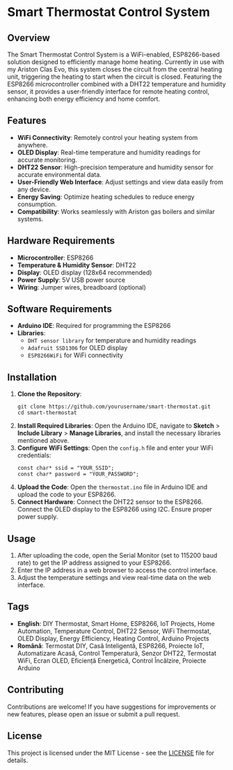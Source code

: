 <h1>Smart Thermostat Control System</h1>

<h2>Overview</h2>
<p>The Smart Thermostat Control System is a WiFi-enabled, ESP8266-based solution designed to efficiently manage home heating. Currently in use with my Ariston Clas Evo, this system closes the circuit from the central heating unit, triggering the heating to start when the circuit is closed. Featuring the ESP8266 microcontroller combined with a DHT22 temperature and humidity sensor, it provides a user-friendly interface for remote heating control, enhancing both energy efficiency and home comfort.</p>

<h2>Features</h2>
<ul>
    <li><strong>WiFi Connectivity</strong>: Remotely control your heating system from anywhere.</li>
    <li><strong>OLED Display</strong>: Real-time temperature and humidity readings for accurate monitoring.</li>
    <li><strong>DHT22 Sensor</strong>: High-precision temperature and humidity sensor for accurate environmental data.</li>
    <li><strong>User-Friendly Web Interface</strong>: Adjust settings and view data easily from any device.</li>
    <li><strong>Energy Saving</strong>: Optimize heating schedules to reduce energy consumption.</li>
    <li><strong>Compatibility</strong>: Works seamlessly with Ariston gas boilers and similar systems.</li>
</ul>

<h2>Hardware Requirements</h2>
<ul>
    <li><strong>Microcontroller</strong>: ESP8266</li>
    <li><strong>Temperature & Humidity Sensor</strong>: DHT22</li>
    <li><strong>Display</strong>: OLED display (128x64 recommended)</li>
    <li><strong>Power Supply</strong>: 5V USB power source</li>
    <li><strong>Wiring</strong>: Jumper wires, breadboard (optional)</li>
</ul>

<h2>Software Requirements</h2>
<ul>
    <li><strong>Arduino IDE</strong>: Required for programming the ESP8266</li>
    <li><strong>Libraries</strong>:
        <ul>
            <li><code>DHT sensor library</code> for temperature and humidity readings</li>
            <li><code>Adafruit SSD1306</code> for OLED display</li>
            <li><code>ESP8266WiFi</code> for WiFi connectivity</li>
        </ul>
    </li>
</ul>

<h2>Installation</h2>
<ol>
    <li><strong>Clone the Repository</strong>:
        <pre><code>git clone https://github.com/yourusername/smart-thermostat.git
cd smart-thermostat</code></pre>
    </li>
    <li><strong>Install Required Libraries</strong>: Open the Arduino IDE, navigate to <strong>Sketch</strong> > <strong>Include Library</strong> > <strong>Manage Libraries</strong>, and install the necessary libraries mentioned above.</li>
    <li><strong>Configure WiFi Settings</strong>: Open the <code>config.h</code> file and enter your WiFi credentials:
        <pre><code>const char* ssid = "YOUR_SSID";
const char* password = "YOUR_PASSWORD";</code></pre>
    </li>
    <li><strong>Upload the Code</strong>: Open the <code>thermostat.ino</code> file in Arduino IDE and upload the code to your ESP8266.</li>
    <li><strong>Connect Hardware</strong>: Connect the DHT22 sensor to the ESP8266. Connect the OLED display to the ESP8266 using I2C. Ensure proper power supply.</li>
</ol>

<h2>Usage</h2>
<ol>
    <li>After uploading the code, open the Serial Monitor (set to 115200 baud rate) to get the IP address assigned to your ESP8266.</li>
    <li>Enter the IP address in a web browser to access the control interface.</li>
    <li>Adjust the temperature settings and view real-time data on the web interface.</li>
</ol>

<h2>Tags</h2>
<ul>
    <li><strong>English</strong>: DIY Thermostat, Smart Home, ESP8266, IoT Projects, Home Automation, Temperature Control, DHT22 Sensor, WiFi Thermostat, OLED Display, Energy Efficiency, Heating Control, Arduino Projects</li>
    <li><strong>Română</strong>: Termostat DIY, Casă Inteligentă, ESP8266, Proiecte IoT, Automatizare Acasă, Control Temperatură, Senzor DHT22, Termostat WiFi, Ecran OLED, Eficiență Energetică, Control Încălzire, Proiecte Arduino</li>
</ul>

<h2>Contributing</h2>
<p>Contributions are welcome! If you have suggestions for improvements or new features, please open an issue or submit a pull request.</p>

<h2>License</h2>
<p>This project is licensed under the MIT License - see the <a href="LICENSE">LICENSE</a> file for details.</p>
